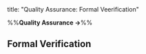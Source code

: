 <frontmatter>
title: "Quality Assurance: Formal Veerification"
</frontmatter>

<link rel="stylesheet" href="{{baseUrl}}/css/textbook.css">

<div class="website-content" id="all">

%%**Quality Assurance →**%%

## Formal Verification

<div id="main">

<include src="what/embed.md" boilerplate  />

</div>

</div>
